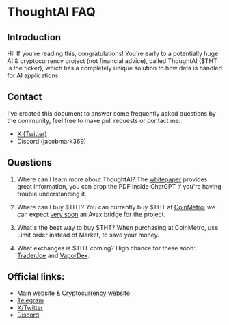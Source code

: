 # ThoughtAI FAQ

## Introduction
Hi!
If you're reading this, congratulations! You're early to a potentially huge AI & cryptocurrency project (not financial advice), called ThoughtAI ($THT is the ticker), which has a completely unique solution to how data is handled for AI applications.

## Contact
I've created this document to answer some frequently asked questions by the community, feel free to make pull requests or contact me:
- [X (Twitter)](https://twitter.com/JacobMark369)
- Discord (jacobmark369)

## Questions
1. Where can I learn more about ThoughtAI?
   The [whitepaper](https://www.thought.live/assets) provides great information, you can drop the PDF inside ChatGPT if you're having trouble understanding it.

2. Where can I buy $THT?
   You can currently buy $THT at [CoinMetro](https://coinmetro.com/), we can expect [very soon](https://twitter.com/JacobMark369/status/1769445128085578182) an Avax bridge for the project.

3. What's the best way to buy $THT?
   When purchasing at CoinMetro, use Limit order instead of Market, to save your money.

4. What exchanges is $THT coming?
   High chance for these soon: [TraderJoe](https://traderjoexyz.com/avalanche/trade) and [VaporDex](https://www.vapordex.io/).

## Official links:
- [Main website](https://www.thoughtai.org/) & [Cryptocurrency website](https://www.thought.live/)
- [Telegram](https://t.me/Thought_AI)
- [X/Twitter](https://twitter.com/thought_tht)
- [Discord](https://discord.gg/GPgdhsvSsb)
